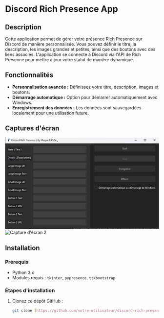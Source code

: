 # Discord Rich Presence App

## Description
Cette application permet de gérer votre présence Rich Presence sur Discord de manière personnalisée. Vous pouvez définir le titre, la description, les images grandes et petites, ainsi que des boutons avec des liens associés. L'application se connecte à Discord via l'API de Rich Presence pour mettre à jour votre statut de manière dynamique.

## Fonctionnalités

- **Personnalisation avancée :** Définissez votre titre, description, images et boutons.
- **Démarrage automatique :** Option pour démarrer automatiquement avec Windows.
- **Enregistrement des données :** Les données sont sauvegardées localement pour une utilisation future.

## Captures d'écran

![Capture d'écran 1](screenshot1.png)
![Capture d'écran 2](screenshot2.png)

## Installation

### Prérequis
- Python 3.x
- Modules requis : `tkinter`, `pypresence`, `ttkbootstrap`

### Étapes d'installation
1. Clonez ce dépôt GitHub :
   ```bash
   git clone [https://github.com/votre-utilisateur/discord-rich-presence-app.git](https://github.com/tlleoOFF1/RCP_BY_Mazpx.git)
